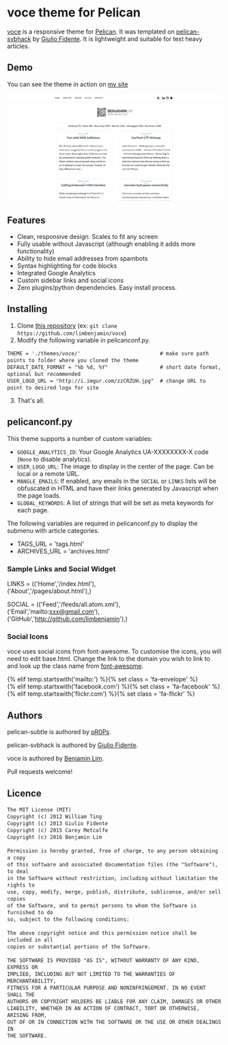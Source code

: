 voce theme for Pelican
======================

[voce](https://github.com/limbenjamin/voce) is a responsive theme for [Pelican](http://getpelican.com). It was templated on [pelican-svbhack](https://github.com/gfidente/pelican-svbhack) by [Giulio Fidente](https://github.com/giulivo). It is lightweight and suitable for text heavy articles.


## Demo

You can see the theme in action on [my site](https://limbenjamin.com/)

![theme screenshot](https://github.com/limbenjamin/voce/raw/master/screenshot.png)

## Features

- Clean, responsive design. Scales to fit any screen
- Fully usable without Javascript (although enabling it adds more functionality)
- Ability to hide email addresses from spambots
- Syntax highlighting for code blocks
- Integrated Google Analytics
- Custom sidebar links and social icons
- Zero plugins/python dependencies. Easy install process.


## Installing

1. Clone [this repository](https://github.com/limbenjamin/voce) (ex: `git clone https://github.com/limbenjamin/voce`)
2. Modify the following variable in pelicanconf.py.
```
THEME = './themes/voce/'                          # make sure path points to folder where you cloned the theme
DEFAULT_DATE_FORMAT = "%b %d, %Y"                 # short date format, optional but recommended 
USER_LOGO_URL = "http://i.imgur.com/zzCRZUH.jpg"  # change URL to point to desired logo for site
```
3. That's all.


## pelicanconf.py

This theme supports a number of custom variables:

- `GOOGLE_ANALYTICS_ID`: Your Google Analytics UA-XXXXXXXX-X code (`None` to disable analytics).
- `USER_LOGO_URL`: The image to display in the center of the page. Can be local or a remote URL.
- `MANGLE_EMAILS`: If enabled, any emails in the `SOCIAL` or `LINKS` lists will be obfuscated in HTML and have their links generated by Javascript when the page loads.
- `GLOBAL_KEYWORDS`: A list of strings that will be set as meta keywords for each page.

The following variables are required in pelicanconf.py to display the submenu with article categories. 

- TAGS_URL = 'tags.html'
- ARCHIVES_URL = 'archives.html'
  
### Sample Links and Social Widget  
LINKS = (('Home','/index.html'),  
     ('About','/pages/about.html'),)  
  
SOCIAL = (('Feed','/feeds/all.atom.xml'),  
      ('Email','mailto:xxx@gmail.com'),  
      ('GitHub','http://github.com/limbenjamin'),)  
  
### Social Icons
  
voce uses social icons from font-awesome. To customise the icons, you will need to edit base.html. Change the link to the domain you wish to link to and look up the class name from [font-awesome](http://fontawesome.io/icons/).  
  
{% elif temp.startswith('mailto:') %}{% set class = 'fa-envelope' %}   
{% elif temp.startswith('facebook.com') %}{% set class = 'fa-facebook' %}  
{% elif temp.startswith('flickr.com') %}{% set class = 'fa-flickr' %}  
  
## Authors

pelican-subtle is authored by [pR0Ps](https://github.com/pR0Ps).

pelican-svbhack is authored by [Giulio Fidente](https://github.com/giulivo).

voce is authored by [Benjamin Lim](https://github.com/limbenjamin).

Pull requests welcome!

## Licence
```
The MIT License (MIT)
Copyright (c) 2012 William Ting
Copyright (c) 2013 Giulio Fidente
Copyright (c) 2015 Carey Metcalfe
Copyright (c) 2016 Benjamin Lim

Permission is hereby granted, free of charge, to any person obtaining a copy
of this software and associated documentation files (the "Software"), to deal
in the Software without restriction, including without limitation the rights to
use, copy, modify, merge, publish, distribute, sublicense, and/or sell copies
of the Software, and to permit persons to whom the Software is furnished to do
so, subject to the following conditions:

The above copyright notice and this permission notice shall be included in all
copies or substantial portions of the Software.

THE SOFTWARE IS PROVIDED "AS IS", WITHOUT WARRANTY OF ANY KIND, EXPRESS OR
IMPLIED, INCLUDING BUT NOT LIMITED TO THE WARRANTIES OF MERCHANTABILITY,
FITNESS FOR A PARTICULAR PURPOSE AND NONINFRINGEMENT. IN NO EVENT SHALL THE
AUTHORS OR COPYRIGHT HOLDERS BE LIABLE FOR ANY CLAIM, DAMAGES OR OTHER
LIABILITY, WHETHER IN AN ACTION OF CONTRACT, TORT OR OTHERWISE, ARISING FROM,
OUT OF OR IN CONNECTION WITH THE SOFTWARE OR THE USE OR OTHER DEALINGS IN
THE SOFTWARE.
```
